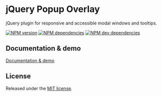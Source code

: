 # jQuery Popup Overlay

jQuery plugin for responsive and accessible modal windows and tooltips.

[![NPM version](https://img.shields.io/npm/v/jquery-popup-overlay.svg?style=flat)](https://www.npmjs.com/package/jquery-popup-overlay)
[![NPM dependencies](https://img.shields.io/david/vast-engineering/jquery-popup-overlay.svg?style=flat)](https://david-dm.org/vast-engineering/jquery-popup-overlay)
[![NPM dev dependencies](https://img.shields.io/david/dev/vast-engineering/jquery-popup-overlay.svg?style=flat)](https://david-dm.org/vast-engineering/jquery-popup-overlay?type=dev)
<!-- [![NPM dev dependencies](https://david-dm.org/vast-engineering/jquery-popup-overlay/dev-status.svg)](https://www.npmjs.com/package/jquery-popup-overlay) -->
<!-- [![Downloads](https://img.shields.io/npm/dw/jquery-popup-overlay.svg?style=flat)](https://www.npmjs.com/package/jquery-popup-overlay) -->
<!-- [![GitHub stars](https://img.shields.io/github/stars/vast-engineering/jquery-popup-overlay.svg?label=Stars&style=flat)](https://github.com/vast-engineering/jquery-popup-overlay) -->

## Documentation & demo
[Documentation & demo](https://vast-engineering.github.io/jquery-popup-overlay/)

## License
Released under the [MIT license](https://github.com/vast-engineering/jquery-popup-overlay/blob/gh-pages/LICENSE).


<!-- [![build status][travis-image]][travis-url] -->
<!-- [![Build status][appveyor-image]][appveyor-url] -->
<!-- [travis-image]: https://img.shields.io/travis/jquery-popup-overlay/jquery-popup-overlay/gh-pages.svg?style=flat -->
<!-- [travis-url]: https://travis-ci.org/jquery-popup-overlay/jquery-popup-overlay -->
<!-- [appveyor-image]: https://ci.appveyor.com/api/projects/status/iwxmiobcvbw3b0av/branch/gh-pages?svg=true -->
<!-- [appveyor-url]: https://ci.appveyor.com/project/jquery-popup-overlay/jquery-popup-overlay/branch/gh-pages -->
